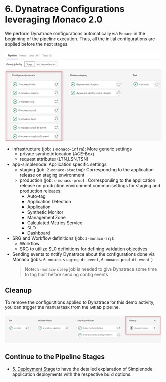 # 6. Dynatrace Configurations leveraging Monaco 2.0

We perform Dynatrace configurations automatically via `Monaco` in the beginning of the pipeline execution. Thus, all the initial configurations are applied before the next stages. 

![gitlab-cicd](assets/gitlab_cicd_pipeline_monaco_stage.png)

- infrastructure (job: `1-monaco-infra`): More generic settings
  - private synthetic location (ACE-Box)
  - request attributes (LTN,LSN,TSN)
- app-simplenode: Application specific settings
  - staging (job: `2-monaco-staging`): Corresponding to the application release on staging environment
  - production (job: `4-monaco-prod`) : Corresponding to the application release on production environment
  common settings for staging and production releases:
    - Auto-tag
    - Application Detection
    - Application
    - Synthetic Monitor
    - Management Zone
    - Calculated Metrics Service
    - SLO 
    - Dashboard
- SRG and Workflow definitions (job: `3-monaco-srg`):
  - Workflow
  - SRG to utilize SLO definitions for defining validation objectives
- Sending events to notify Dynatrace about the configurations done via Monaco (jobs: `6-monaco-staging-dt-event`, `6-monaco-prod-dt-event` )
    > Note: `5-monaco-sleep` job is needed to give Dynatrace some time to tag host before sending config events

## Cleanup
  To remove the configurations applied to Dynatrace for this demo activity, you can trigger the manual task from the Gitlab pipeline. 
  
  ![gitlab-cicd](assets/gitlab_cicd_pipeline_monaco_cleanup.png)

## Continue to the Pipeline Stages
- [5. Deployment Stage](../Deployment/README.md) to have the detailed explanation of Simplenode application deployments with the respective build options.